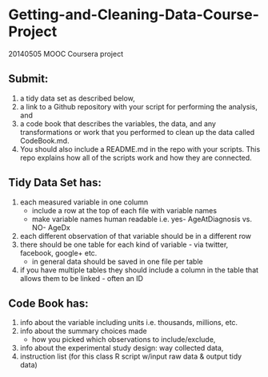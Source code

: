 Getting-and-Cleaning-Data-Course-Project
========================================

20140505 MOOC Coursera project

## Submit: 
1. a tidy data set as described below, 
2. a link to a Github repository with your script for performing the analysis, and 
3. a code book that describes the variables, the data, and any transformations or work that you performed to clean up the data called CodeBook.md. 
4. You should also include a README.md in the repo with your scripts. This repo explains how all of the scripts work and how they are connected.  

## Tidy Data Set has:
1. each measured variable in one column
      - include a row at the top of each file with variable names
      - make variable names human readable i.e. yes- AgeAtDiagnosis vs. NO- AgeDx
2. each different observation of that variable should be in a different row
3. there should be one table for each kind of variable - via twitter, facebook, google+ etc.
      - in general data should be saved in one file per table
4. if you have multiple tables they should include a column in the table that allows them to be linked - often an ID

## Code Book has:
1. info about the variable including units i.e. thousands, millions, etc.
2. info about the summary choices made
   - how you picked which observations to include/exclude, 
3. info about the experimental study design: way collected data, 
4. instruction list (for this class R script w/input raw data & output tidy data)
